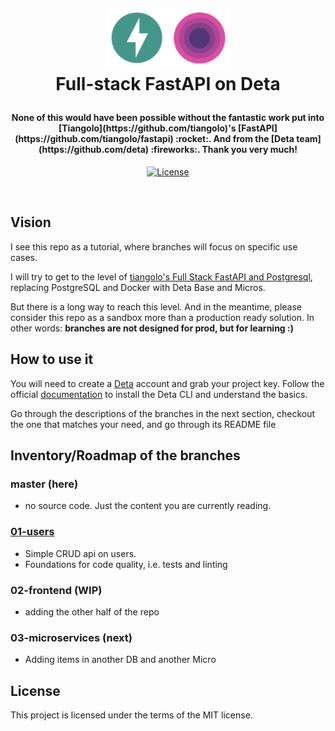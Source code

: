 <h1 align="center" style="margin:1em">
  <img src="./logos.png"
       alt="Full-stack-FastAPI-Deta"
       width="200">
    <br/> Full-stack FastAPI on Deta
</h1>

<h4 align="center">
 None of this would have been possible without the fantastic work put into [Tiangolo](https://github.com/tiangolo)'s [FastAPI](https://github.com/tiangolo/fastapi) :rocket:. And from the [Deta team](https://github.com/deta) :fireworks:. Thank you very much!
</h4>

<p align="center">
  <a href="https://github.com/ebreton/release-maker/blob/master/LICENSE">
    <img src="https://img.shields.io/badge/license-MIT-blue.svg"
         alt="License" />
  </a>
</p>

<br/>


## Vision

I see this repo as a tutorial, where branches will focus on specific use cases.

I will try to get to the level of [tiangolo's Full Stack FastAPI and Postgresql](https://github.com/tiangolo/full-stack-fastapi-postgresql.git), replacing PostgreSQL and Docker with Deta Base and Micros.

But there is a long way to reach this level. And in the meantime, please consider this repo as a sandbox more than a production ready solution. In other words: **branches are not designed for prod, but for learning :)**


## How to use it

You will need to create a [Deta](https://www.deta.sh) account and grab your project key. Follow the official [documentation](https://docs.deta.sh/docs/home) to install the Deta CLI and understand the basics.

Go through the descriptions of the branches in the next section, checkout the one that matches your need, and go through its README file

## Inventory/Roadmap of the branches

### master (here)

- no source code. Just the content you are currently reading.

### [01-users](https://github.com/ebreton/full-stack-fastapi-deta/tree/01-users)

- Simple CRUD api on users.
- Foundations for code quality, i.e. tests and linting

### 02-frontend (WIP)

- adding the other half of the repo

### 03-microservices (next)

- Adding items in another DB and another Micro


## License

This project is licensed under the terms of the MIT license.